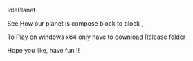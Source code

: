 
IdlePlanet

See How our planet is compose block to block ,

To Play on windows x64 only have to download Release folder 

Hope you like, have fun  !! 

